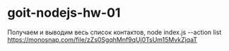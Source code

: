 # goit-nodejs-hw-01

Получаем и выводим весь список контактов,
node index.js --action list
https://monosnap.com/file/zZs0SgqhMnf9qUj0TsUm15MvkZjqaT

